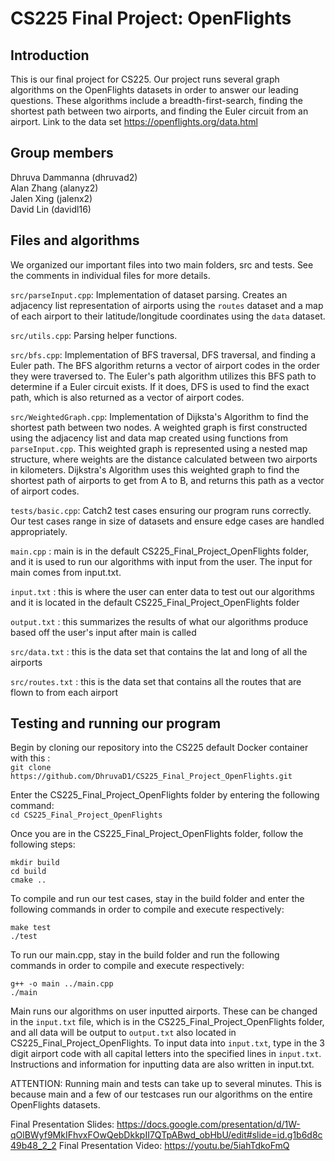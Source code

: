 # CS225 Final Project: OpenFlights

## Introduction
This is our final project for CS225. Our project runs several graph algorithms on the OpenFlights datasets in order to answer our leading questions. These algorithms include a breadth-first-search, finding the shortest path between two airports, and finding the Euler circuit from an airport. Link to the data set https://openflights.org/data.html

## Group members
Dhruva Dammanna (dhruvad2)\
Alan Zhang (alanyz2)\
Jalen Xing (jalenx2)\
David Lin (davidl16)

## Files and algorithms
We organized our important files into two main folders, src and tests. See the comments in individual files for more details.

`src/parseInput.cpp`: Implementation of dataset parsing. Creates an adjacency list representation of airports using the `routes` dataset and a map of each airport to their latitude/longitude coordinates using the `data` dataset.

`src/utils.cpp`: Parsing helper functions.

`src/bfs.cpp`: Implementation of BFS traversal, DFS traversal, and finding a Euler path. The BFS algorithm returns a vector of airport codes in the order they were traversed to. The Euler's path algorithm utilizes this BFS path to determine if a Euler circuit exists. If it does, DFS is used to find the exact path, which is also returned as a vector of airport codes.

`src/WeightedGraph.cpp`: Implementation of Dijksta's Algorithm to find the shortest path between two nodes. A weighted graph is first constructed using the adjacency list and data map created using functions from `parseInput.cpp`. This weighted graph is represented using a nested map structure, where weights are the distance calculated between two airports in kilometers. Dijkstra's Algorithm uses this weighted graph to find the shortest path of airports to get from A to B, and returns this path as a vector of airport codes.

`tests/basic.cpp`: Catch2 test cases ensuring our program runs correctly. Our test cases range in size of datasets and ensure edge cases are handled appropriately.

`main.cpp` : main is in the default CS225_Final_Project_OpenFlights folder, and it is used to run our algorithms with input from the user. The input for main comes from input.txt. 

`input.txt` : this is where the user can enter data to test out our algorithms and it is located in the default CS225_Final_Project_OpenFlights folder

`output.txt` : this summarizes the results of what our algorithms produce based off the user's input after main is called

`src/data.txt` : this is the data set that contains the lat and long of all the airports 

`src/routes.txt` : this is the data set that contains all the routes that are flown to from each airport

## Testing and running our program
Begin by cloning our repository into the CS225 default Docker container with this : <br />
```git clone https://github.com/DhruvaD1/CS225_Final_Project_OpenFlights.git```

Enter the CS225_Final_Project_OpenFlights folder by entering the following command: <br />
```cd CS225_Final_Project_OpenFlights```

Once you are in the CS225_Final_Project_OpenFlights folder, follow the following steps: <br />
```
mkdir build
cd build
cmake ..
```

To compile and run our test cases, stay in the build folder and enter the following commands in order to compile and execute respectively: <br />
```
make test
./test
```

To run our main.cpp, stay in the build folder and run the following commands in order to compile and execute respectively: <br />
```
g++ -o main ../main.cpp
./main
```
Main runs our algorithms on user inputted airports. These can be changed in the `input.txt` file, which is in the CS225_Final_Project_OpenFlights folder, and all data will be output to `output.txt` also located in CS225_Final_Project_OpenFlights. To input data into `input.txt`, type in the 3 digit airport code with all capital letters into the specified lines in `input.txt`. Instructions and information for inputting data are also written in input.txt.


ATTENTION: Running main and tests can take up to several minutes. This is because main and a few of our testcases run our algorithms on the entire OpenFlights datasets.

Final Presentation Slides:  https://docs.google.com/presentation/d/1W-qOlBWyf9MkIFhvxFOwQebDkkpII7QTpABwd_obHbU/edit#slide=id.g1b6d8c49b48_2_2
Final Presentation Video: https://youtu.be/5iahTdkoFmQ
